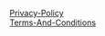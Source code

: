 [Privacy-Policy](https://sassvlad37.github.io/fastphotoeditormobile/Privacy-Policy)  
[Terms-And-Conditions](https://sassvlad37.github.io/fastphotoeditormobile/Terms-And-Conditions)  
